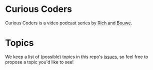 # Curious Coders

Curious Coders is a video podcast series by [Rich](https://github.com/richstone) and [Bouwe](https://github.com/bouwe77).

# Topics

We keep a list of (possible) topics in this repo's [issues](https://github.com/bouwe77/curious-coders/issues), so feel free to propose a topic you'd like to see!
